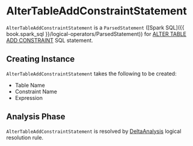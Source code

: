 # AlterTableAddConstraintStatement

`AlterTableAddConstraintStatement` is a `ParsedStatement` ([Spark SQL]({{ book.spark_sql }}/logical-operators/ParsedStatement)) for [ALTER TABLE ADD CONSTRAINT](../sql/index.md#ALTER-TABLE-ADD-CONSTRAINT) SQL statement.

## Creating Instance

`AlterTableAddConstraintStatement` takes the following to be created:

* <span id="tableName"> Table Name
* <span id="constraintName"> Constraint Name
* <span id="expr"> Expression

## Analysis Phase

`AlterTableAddConstraintStatement` is resolved by [DeltaAnalysis](../DeltaAnalysis.md#AlterTableAddConstraintStatement) logical resolution rule.
